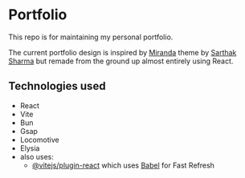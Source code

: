 # Portfolio
This repo is for maintaining my personal portfolio.

The current portfolio design is inspired by [Miranda](https://github.com/saarthack/Miranda) theme by [Sarthak Sharma](https://github.com/saarthack) but remade from the ground up almost entirely using React.

## Technologies used
- React
- Vite
- Bun
- Gsap
- Locomotive
- Elysia
- also uses:
    - [@vitejs/plugin-react](https://github.com/vitejs/vite-plugin-react/blob/main/packages/plugin-react/README.md) which uses [Babel](https://babeljs.io/) for Fast Refresh
